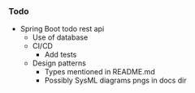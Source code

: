 ### Todo

- Spring Boot todo rest api
	- Use of database
    - CI/CD
        - Add tests
    - Design patterns
        - Types mentioned in README.md
        - Possibly SysML diagrams pngs in docs dir

